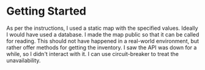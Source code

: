 # Getting Started

As per the instructions, I used a static map with the specified values. Ideally I would have used a database.
I made the map public so that it can be called for reading. This should not have happened in a real-world environment, but rather offer methods for getting the inventory.
I saw the API was down for a while, so I didn't interact with it. I can use circuit-breaker to treat the unavailability.
